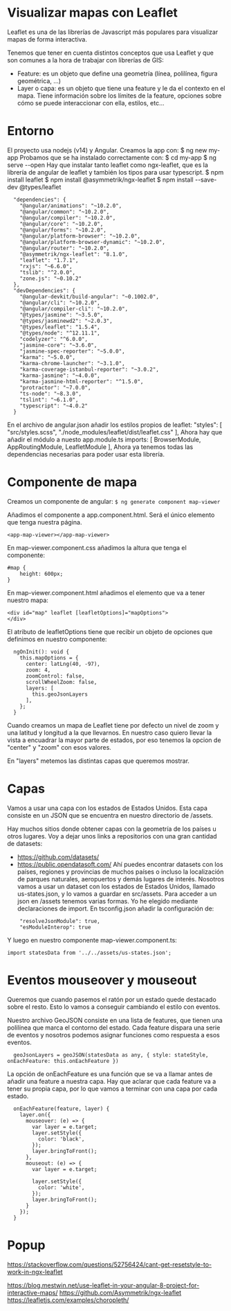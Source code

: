 # Visualizar mapas con Leaflet
Leaflet es una de las librerías de Javascript más populares para visualizar mapas de forma interactiva.

Tenemos que tener en cuenta distintos conceptos que usa Leaflet y que son comunes a la hora de trabajar con librerías de GIS:
- Feature: es un objeto que define una geometría (línea, polilínea, figura geométrica, ...)
- Layer o capa: es un objeto que tiene una feature y le da el contexto en el mapa. Tiene información sobre los límites de la feature, opciones sobre cómo se puede interaccionar con ella, estilos, etc...

# Entorno
El proyecto usa nodejs (v14) y Angular.
Creamos la app con:
$ ng new my-app
Probamos que se ha instalado correctamente con:
$ cd my-app
$ ng serve --open
Hay que instalar tanto leaflet como ngx-leaflet, que es la librería de angular de leaflet y también los tipos para usar typescript.
$ npm install leaflet
$ npm install @asymmetrik/ngx-leaflet
$ npm install --save-dev @types/leaflet
```
  "dependencies": {
    "@angular/animations": "~10.2.0",
    "@angular/common": "~10.2.0",
    "@angular/compiler": "~10.2.0",
    "@angular/core": "~10.2.0",
    "@angular/forms": "~10.2.0",
    "@angular/platform-browser": "~10.2.0",
    "@angular/platform-browser-dynamic": "~10.2.0",
    "@angular/router": "~10.2.0",
    "@asymmetrik/ngx-leaflet": "8.1.0",
    "leaflet": "1.7.1",
    "rxjs": "~6.6.0",
    "tslib": "^2.0.0",
    "zone.js": "~0.10.2"
  },
  "devDependencies": {
    "@angular-devkit/build-angular": "~0.1002.0",
    "@angular/cli": "~10.2.0",
    "@angular/compiler-cli": "~10.2.0",
    "@types/jasmine": "~3.5.0",
    "@types/jasminewd2": "~2.0.3",
    "@types/leaflet": "1.5.4",
    "@types/node": "^12.11.1",
    "codelyzer": "^6.0.0",
    "jasmine-core": "~3.6.0",
    "jasmine-spec-reporter": "~5.0.0",
    "karma": "~5.0.0",
    "karma-chrome-launcher": "~3.1.0",
    "karma-coverage-istanbul-reporter": "~3.0.2",
    "karma-jasmine": "~4.0.0",
    "karma-jasmine-html-reporter": "^1.5.0",
    "protractor": "~7.0.0",
    "ts-node": "~8.3.0",
    "tslint": "~6.1.0",
    "typescript": "~4.0.2"
  }
```
En el archivo de angular.json añadir los estilos propios de leaflet:
"styles": [
              "src/styles.scss",
              "./node_modules/leaflet/dist/leaflet.css"
            ],
Ahora hay que añadir el módulo a nuesto app.module.ts
  imports: [
    BrowserModule,
    AppRoutingModule,
    LeafletModule
  ],
Ahora ya tenemos todas las dependencias necesarias para poder usar esta librería.

# Componente de mapa
Creamos un componente de angular:
`$ ng generate component map-viewer`

Añadimos el componente a app.component.html. Será el único elemento que tenga nuestra página.
```
<app-map-viewer></app-map-viewer>
```
En map-viewer.component.css añadimos la altura que tenga el componente:
```
#map {
    height: 600px;
}
```
En map-viewer.component.html añadimos el elemento que va a tener nuestro mapa:
```
<div id="map" leaflet [leafletOptions]="mapOptions">
</div>
```
El atributo de leafletOptions tiene que recibir un objeto de opciones que definimos en nuestro componente:
```
  ngOnInit(): void {
    this.mapOptions = {
      center: latLng(40, -97),
      zoom: 4,
      zoomControl: false,
      scrollWheelZoom: false,
      layers: [
        this.geoJsonLayers
      ],
    };
  }
```
Cuando creamos un mapa de Leaflet tiene por defecto un nivel de zoom y una latitud y longitud a la que llevarnos. En nuestro caso quiero llevar la vista a encuadrar la mayor parte de estados, por eso tenemos la opcion de "center" y "zoom" con esos valores.

En "layers" metemos las distintas capas que queremos mostrar.

# Capas
Vamos a usar una capa con los estados de Estados Unidos. Esta capa consiste en un JSON que se encuentra en nuestro directorio de /assets.

Hay muchos sitios donde obtener capas con la geometría de los países u otros lugares. Voy a dejar unos links a repositorios con una gran cantidad de datasets:
- https://github.com/datasets/
- https://public.opendatasoft.com/
Ahí puedes encontrar datasets con los países, regiones y provincias de muchos países o incluso la localización de parques naturales, aeropuertos y demás lugares de interés.
Nosotros vamos a usar un dataset con los estados de Estados Unidos, llamado us-states.json, y lo vamos a guardar en src/assets. Para acceder a un json en /assets tenemos varias formas. Yo he elegido mediante declaraciones de import.
En tsconfig.json añadir la configuración de:
```
    "resolveJsonModule": true, 
    "esModuleInterop": true
```
Y luego en nuestro componente map-viewer.component.ts:
```
import statesData from '../../assets/us-states.json';
```

# Eventos mouseover y mouseout
Queremos que cuando pasemos el ratón por un estado quede destacado sobre el resto. Esto lo vamos a conseguir cambiando el estilo con eventos.

Nuestro archivo GeoJSON consiste en una lista de features, que tienen una polilínea que marca el contorno del estado. Cada feature dispara una serie de eventos y nosotros podemos asignar funciones como respuesta a esos eventos.

```
  geoJsonLayers = geoJSON(statesData as any, { style: stateStyle, onEachFeature: this.onEachFeature })

```
La opción de onEachFeature es una función que se va a llamar antes de añadir una feature a nuestra capa. Hay que aclarar que cada feature va a tener su propia capa, por lo que vamos a terminar con una capa por cada estado.

```
  onEachFeature(feature, layer) {
    layer.on({
      mouseover: (e) => {
        var layer = e.target;
        layer.setStyle({
          color: 'black',
        });
        layer.bringToFront();
      },
      mouseout: (e) => {
        var layer = e.target;

        layer.setStyle({
          color: 'white',
        });
        layer.bringToFront();
      }
    });
  }
```

# Popup

https://stackoverflow.com/questions/52756424/cant-get-resetstyle-to-work-in-ngx-leaflet

https://blog.mestwin.net/use-leaflet-in-your-angular-8-project-for-interactive-maps/
https://github.com/Asymmetrik/ngx-leaflet
https://leafletjs.com/examples/choropleth/
